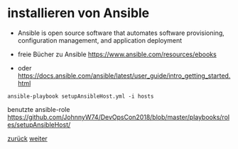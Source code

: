 installieren von Ansible
===

* Ansible is open source software that automates software provisioning, configuration management, and application deployment

* freie Bücher zu Ansible https://www.ansible.com/resources/ebooks

* oder https://docs.ansible.com/ansible/latest/user_guide/intro_getting_started.html

```ansible-playbook setupAnsibleHost.yml -i hosts```

benutzte ansible-role https://github.com/JohnnyW74/DevOpsCon2018/blob/master/playbooks/roles/setupAnsibleHost/

[zurück](https://github.com/JohnnyW74/DevOpsCon2018/blob/master/doc/02-agenda.md) [weiter](https://github.com/JohnnyW74/DevOpsCon2018/blob/master/doc/04-install-kvm.md)

